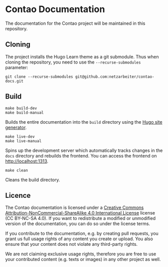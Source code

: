 # Contao Documentation

The documentation for the Contao project will be maintained in this repository.

## Cloning

The project installs the Hugo Learn theme as a git submodule. Thus when cloning the repository, you need to use the `--recurse-submodules` parameter:
```
git clone --recurse-submodules git@github.com:netzarbeiter/contao-docs.git
```

## Build

```
make build-dev
make build-manual
```

Builds the entire documentation into the `build` directory using the [Hugo site generator](https://gohugo.io/commands/hugo/).

```
make live-dev
make live-manual
```

Spins up the development server which automatically tracks changes in the `docs` directory and rebuilds the frontend.
You can access the frontend on [http://localhost:1313](http://localhost:1313).

```
make clean
```

Cleans the build directory.


## Licence

The Contao documentation is licensed under a [Creative Commons Attribution-NonCommercial-ShareAlike 4.0 International
License](https://creativecommons.org/licenses/by-nc-sa/4.0/) license (CC BY-NC-SA 4.0). If you want to redistribute a modified or unmodified version of the documentation, you can do so under the license terms.

If you contribute to the documentation, e.g. by creating pull requests, you grant us full usage rights of any content you create or upload. You also ensure that your
content does not violate any third-party rights.

We are not claiming exclusive usage rights, therefore you are free to use your
contributed content (e.g. texts or images) in any other project as well.
